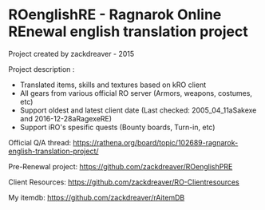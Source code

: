 # ROenglishRE - Ragnarok Online REnewal english translation project
Project created by zackdreaver - 2015

Project description :
- Translated items, skills and textures based on kRO client
- All gears from various official RO server (Armors, weapons, costumes, etc)
- Support oldest and latest client date (Last checked: 2005_04_11aSakexe and 2016-12-28aRagexeRE)
- Support iRO's spesific quests (Bounty boards, Turn-in, etc)


Official Q/A thread: https://rathena.org/board/topic/102689-ragnarok-english-translation-project/

Pre-Renewal project: https://github.com/zackdreaver/ROenglishPRE

Client Resources: https://github.com/zackdreaver/RO-Clientresources

My itemdb: https://github.com/zackdreaver/rAitemDB

